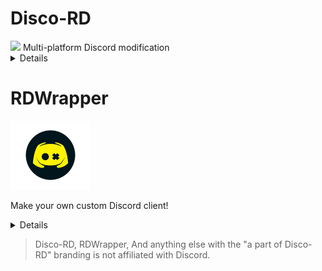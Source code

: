 # Disco-RD 
<img src="https://github.com/FiskDk/discord-security-exploiting/raw/master/disco-rd.png" width="128">
Multi-platform Discord modification

<details>


  

### Changelog

  

#### Script V2.0

- Fixed errors in the messageEdit module

- added defaultOverlay

- prep work for custom CSS

  

### Features

  

- Custom Dark Discord theme

- Multi platform - (Windows, Web, iPadOS)

- Developer Tools (Disco-RD Studio) (Comming Soon)

  
  

### Screenshots

  

##### Disco-RD for web - Edge - Disco-RD Script V2

![](https://github.com/FiskDk/disco-rd/blob/master/img/Web-Edge-Disco-RD-Script-2.png)

  

##### Disco-RD for Windows - Core V1.9 - Disco-RD Script V2

![](https://github.com/FiskDk/disco-rd/blob/master/img/Windows-Core-1-9-Disco-RD-Script-2.png)

  

##### Disco-RD for iPadOS - iPadOS 13.4.1 (iPad Air 2) - Disco-RD Script V1.8.2

![](https://github.com/FiskDk/disco-rd/blob/master/img/iPadOS-13-4-1-Disco-RD-Script-1-8-2.png)

  

### Known bugs

- In Server Settings the following things are broken : Members, Invites, Bans

  

## Get Disco-RD

###### Disco-RD is currently still in development. Bugs are to be expected.

  

### Windows Tutorial

###### If you have any issues - then try the PowerShell version below

##### Prerequisites 
  * A Windows PC
  * Discord installed
  * [NodeJS](https://nodejs.org/en/)
  * Internet access (duh)

#### Step by step tutorial
* Start by downloading NodeJS and installing it if you dont have it - you can check if you have it by pressing the windows key and searching for `node` - it should look like this if you have it installed

![](https://raw.githubusercontent.com/FiskDk/disco-rd/master/img/win/nodejs_check.png)

* Now download the installer : [Disco-RD Windows](https://raw.githubusercontent.com/FiskDk/Disco-RD-Windows-Installer/blob/master/Disco-RD%20Injector.exe)
* Now make sure Discord is installed - and running

![](https://raw.githubusercontent.com/FiskDk/disco-rd/master/img/win/discord_running.png)

* Now open "Disco-RD Injector.exe"
* A window like this should pop up

![](https://raw.githubusercontent.com/FiskDk/disco-rd/master/img/win/protect.png)

* Click "More info"
*  It should now look like this

![](https://raw.githubusercontent.com/FiskDk/disco-rd/master/img/win/more_info.png)

* Now click "Run anyway"
* The installer should now open - and you'll see this window

![](https://raw.githubusercontent.com/FiskDk/disco-rd/master/img/win/rd_gui_first.png)

* Now click the "Install Disco-RD" button
* It will start installing, you'll see some console windows pop up

![](https://raw.githubusercontent.com/FiskDk/disco-rd/master/img/win/installing.png)

* just let it run until Discord relaunches then click the "Finish" button

![](https://raw.githubusercontent.com/FiskDk/disco-rd/master/img/win/guiDone.png)

* If it shows up like this 

![](https://raw.githubusercontent.com/FiskDk/disco-rd/master/img/win/if-only-black.png)

* Then click `CTRL + R` to reload Discord
* It should now look like this

![](https://raw.githubusercontent.com/FiskDk/disco-rd/master/img/win/done.png)

### PowerShell tutorial
###### only use this if the installer dosn't work

* Open a PowerShell CLI by pressing the Windows key + R on your keyboard - then type "powershell" and press enter

* copy the code located on the bottom of this page (scroll all the way down) then paste it in the PowerShell window

* When it says its done, you can go and close the window and launch Discord

If it instantly closes when you run the code, then check if you have NodeJS installed

[NodeJS](https://nodejs.org/en/)

[Install NodeJS without admin permissions](http://abdelraoof.com/blog/2014/11/11/install-nodejs-without-admin-rights/)
  

### iOS and iPadOS Tutorial

  

##### This method is outdated - A new version is comming soon

You need Siri Shortcuts for this to work.

  

[Siri Shortcuts](https://apps.apple.com/us/app/shortcuts/id915249334)

  

When you have Siri Shortcuts installed open the "Settings" app.

Then scroll down until you see "Shortcuts". Then click on that.

Now you will have to enable "Allow Untrusted Shortcuts" - You will be asked to enter your passcode.

After you are done that you can proceed by installing the Disco-RD Shortcut by using the link

  

##### New shortcut with autoupdate is coming soon

  

### Web Tutorial

  

Here is all you need to get started :

  

1 : A compatible browser

  

Officially supported browsers :

Google Chrome

The new Edge (Chromium based)

  

Browsers that "might" work :

Chromium based browsers with extention support

  

2 : A lil time

  

Disco-RD for web is not that complicated to install but it still takes a lil time.

  

How to install :

  

Start by opening a new tab in your browser - in the URL bar type in : "about://extensions" (without the quotes)

  

Find where it says "Developer Mode" and enable that

  

A button should appear saying "Load unpacked" - if not - try to refresh the page - or restart the browser

  

Now download Disco-RD for web by going to

  

[Disco-RD For Web](https://raw.githubusercontent.com/FiskDk/discord-security-exploiting/master/Disco-RD%20For%20Web.zip)

  

Save the file somewhere and extract it

  

You should now have have a folder structure like this :

  

Dir where you extracted |

- web.zip

- Disco-RD Web

  

If not - make sure you dont extract into another folder (example : dir where you extracted\web\Disco-RD Web

  

Now open your browser again - navigate to "about://extensions" (without the quotes) if you werent there already

  

Now click the "Load unpacked" button and navigate to the folder "Disco-RD Web" - then click select folder

  

Now when you go to Discord in your browser you should see Disco-RD


### PowerShell code 

```powershell
$nodeV = (node -v) | Out-String
if ($nodeV.StartsWith("v")) { echo NodeJS Version : $nodeV } else {exit}
Stop-process -Name discord
cd C:\Users\f1sk\AppData\Roaming\discord\0.0.*\modules\discord_desktop_core
if (Test-Path "core.old") { remove-item "core.old" }
if (Test-Path "rd") { remove-item "rd" }
npx asar extract core.asar rd
cd rd\app
remove-item "mainScreenPreload.js"
Invoke-WebRequest https://raw.githubusercontent.com/FiskDk/discord-security-exploiting/master/windows_preload.js -OutFile mainScreenPreload.js
cd C:\Users\f1sk\AppData\Roaming\discord\0.0.*\modules\discord_desktop_core
if (test-path "core.asar") { rename-item "core.asar" "core.old" }
npx asar pack rd core.asar
Remove-Item -Recurse -Force "rd"
echo "You can now launch Discord - Thanks for installing Disco-RD <3 - if you need help - contact me f1sk#3621 on Discord"
<3 - you can close this now
```
</details>

# RDWrapper

<img src="https://github.com/FiskDk/RDWrapper/raw/master/RDWrapper.png" width="128">

 Make your own custom Discord client!
 <details>
## How to use : 
Download the RDWrapper folder, then look in the "How To.txt" file - or read it here

### Contents of "How To.txt"
How to use RDWrapper

It's simple
Make a GitHub repo
in your repo you'll need to create 2 files, a JS file, and a CSS file
Write your custom client code in the JS file, and your custom theme/css in the CSS file
Now get your direct links
https://raw.githubusercontent.com/GitHubUserName/RepoName/master/filename
Example :
https://raw.githubusercontent.com/FiskDk/RDWrapper/master/ExampleScript/main.css

Now open RDWrapper.cmd and follow the instructions

# Example Showcase
https://drive.google.com/file/d/1NlfrEdETX1lH1it6IWX2FiSdH2AW4-Ag/view?usp=sharing
</details>

> Disco-RD, RDWrapper, And anything else with the "a part of Disco-RD" branding is not affiliated with Discord.
